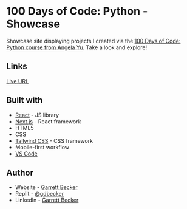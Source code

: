 # 100 Days of Code: Python - Showcase

Showcase site displaying projects I created via the [100 Days of Code: Python course from Angela Yu](https://www.udemy.com/course/100-days-of-code/). Take a look and explore!

## Links

[Live URL](https://100-days-of-code-python-gdbecker.netlify.app)

## Built with

- [React](https://react.dev/) - JS library
- [Next.js](https://nextjs.org/) - React framework
- HTML5
- CSS
- [Tailwind CSS](https://tailwindcss.com/) - CSS framework
- Mobile-first workflow
- [VS Code](https://code.visualstudio.com/)

## Author

- Website - [Garrett Becker]()
- Replit - [@gdbecker](https://replit.com/@gdbecker)
- LinkedIn - [Garrett Becker](https://www.linkedin.com/in/garrett-becker-923b4a106/)